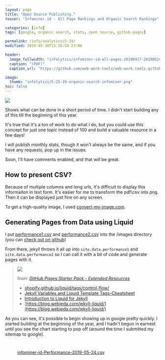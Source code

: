 ```yaml
---
layout: page
title: "Open Source Publishing."
teaser: "Infominer.id - All Page Rankings and Organic Search Rankings"

categories: [info]
tags: [google, organic search, stats, open source, github-pages]

permalink: /info/analytics/5-19/
modified: 2019-05-30T13:15:59-23:00

header:
  image_fullwidth: "infolytics/infominer-id-all-pages-20190417-20190524.jpg"
  caption: "(PDF)"
  caption_url: "https://github.com/web-work-tools/web-work.tools.github.io/blob/master/images/infolytics/Analytics-All-Web-Site-Data-Pages-20190417-20190524.pdf"

image:
  thumb: "infolytics/5-25-19-organic-search-infominer.png"
toc: false
---
```


<div class="pull-left"><img src="https://web-work.tools/images/infolytics/record-monthly.png"/></div>

Shows what can be done in a short period of time.  I didn't start building any of this till the beginning of this year. 

It's true that it's a ton of work to do what *I* do, but you could use this concept for just one topic instead of 100 and build a valuable resource in a few days!

I will publish monthly stats, though it won't always be the same, and if you have any requests, pop up in the issues.

Soon, I'll have comments enabled, and that will be great. 

## How to present CSV?

Because of multiple columns and long urls, it's difficult to display this informaiton in text form. It's easier for me to transform the pdf\csv into png. Then it can be displayed just fine on any screen. 

To get a high-quality image, I used [convert-my-image.com](http://convert-my-image.com/).

## Generating Pages from Data using Liquid

I put [performance1.csv](https://web-work.tools/images/infolytics/performance1.csv) and [performance2.csv](https://web-work.tools/images/infolytics/performance1.csv) into the /images directory (you can [check out on github](https://github.com/web-work-tools/web-work.tools.github.io/tree/master/images/infolytics))

From there, jekyll throws it all up into `site.data.performance1` and `site.data.performance2` so I can call it with a bit of code and generate pages with it. 

><img src="https://i.imgur.com/jMtd9WR.png"/>
>
>from: [*GitHub Pages Starter Pack - Extended Resources*](/github-pages-starter-pack/)
>
>* [shopify.github.io/liquid/tags/control-flow/](http://shopify.github.io/liquid/tags/control-flow/)
>* [Jekyll Variables and Liquid Template Tags-Cheatsheet](https://simpleit.rocks/ruby/jekyll/templates/jekyll-variables-and-liquid-template-tags-cheatsheet/)
>* [Introduction to Liquid for Jekyll](https://learn.cloudcannon.com/jekyll/introduction-to-liquid/)
>* [https://blog.webjeda.com/jekyll-liquid/](https://blog.webjeda.com/jekyll-liquid/)

As you can see, it's possible to begin showing up in google pretty quickly. I started building at the beginning of the year, and I hadn't begun in earnest until you see the chart starting to pop off (around the time I submitted my sitemap to google).

<figure class="full">
	<img src="https://web-work.tools/images/infolytics/5-29-19-organic-search-infominer.png" alt="">
	<figcaption></figcaption>
</figure>
<figure class="full">
	<img src="https://imgur.com/nT7Estp.png" alt="">
	<figcaption></figcaption>
</figure>
<figure class="full">
	<img src="https://web-work.tools/images/infolytics/5-24-19-organic-search-infominer.png" alt="">
	<figcaption><a href="https://web-work.tools/images/infolytics/infominer-id-Performance-2019-05-24.csv">infominer-id-Performance-2019-05-24.csv</a></figcaption>
</figure>
